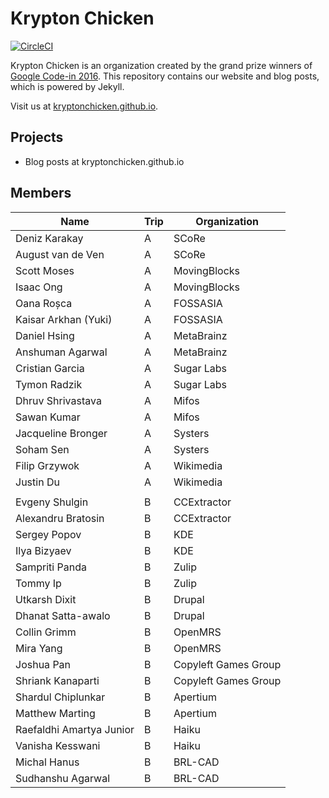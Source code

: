 # Krypton Chicken
[![CircleCI][build_status]][circleci_link]

Krypton Chicken is an organization created by the grand prize winners of
[Google Code-in 2016](https://developers.google.com/open-source/gci/). This
repository contains our website and blog posts, which is powered by Jekyll.

Visit us at [kryptonchicken.github.io][link].

## Projects
- Blog posts at kryptonchicken.github.io

## Members

| Name | Trip | Organization |
|-------|---------|-------------|
| Deniz Karakay | A | SCoRe |
| August van de Ven | A | SCoRe |
| Scott Moses | A | MovingBlocks |
| Isaac Ong | A | MovingBlocks |
| Oana Roșca | A | FOSSASIA |
| Kaisar Arkhan (Yuki) | A | FOSSASIA |
| Daniel Hsing | A | MetaBrainz |
| Anshuman Agarwal | A | MetaBrainz |
| Cristian Garcia | A | Sugar Labs |
| Tymon Radzik | A | Sugar Labs |
| Dhruv Shrivastava | A | Mifos |
| Sawan Kumar | A | Mifos |
| Jacqueline Bronger | A | Systers |
| Soham Sen | A | Systers |
| Filip Grzywok | A | Wikimedia |
| Justin Du | A | Wikimedia |
| |
| Evgeny Shulgin | B | CCExtractor |
| Alexandru Bratosin | B | CCExtractor |
| Sergey Popov | B | KDE |
| Ilya Bizyaev | B | KDE |
| Sampriti Panda | B | Zulip |
| Tommy Ip | B | Zulip |
| Utkarsh Dixit | B | Drupal |
| Dhanat Satta-awalo | B | Drupal |
| Collin Grimm | B | OpenMRS |
| Mira Yang | B | OpenMRS |
| Joshua Pan | B | Copyleft Games Group |
| Shriank Kanaparti | B | Copyleft Games Group |
| Shardul Chiplunkar | B | Apertium |
| Matthew Marting | B | Apertium |
| Raefaldhi Amartya Junior | B | Haiku |
| Vanisha Kesswani | B | Haiku |
| Michal Hanus | B | BRL-CAD |
| Sudhanshu Agarwal | B | BRL-CAD |

[link]: https://kryptonchicken.github.io/
[circleci_link]: https://circleci.com/gh/KryptonChicken/kryptonchicken.github.io
[build_status]: https://circleci.com/gh/KryptonChicken/kryptonchicken.github.io.svg?style=svg
